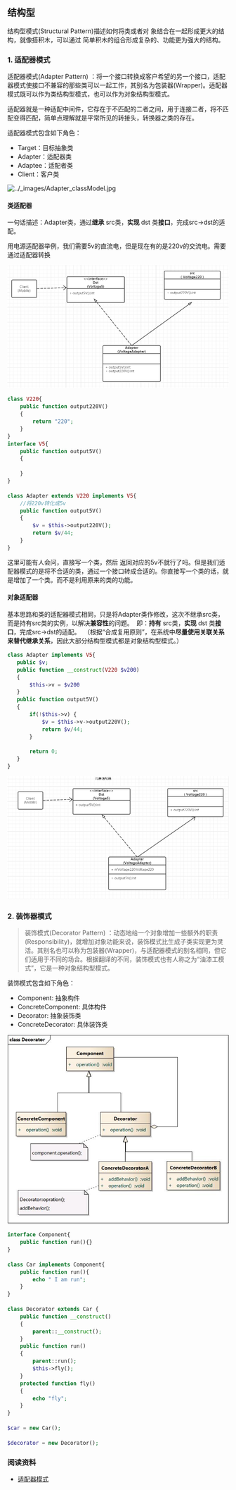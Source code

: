 ## 结构型

结构型模式(Structural Pattern)描述如何将类或者对 象结合在一起形成更大的结构，就像搭积木，可以通过 简单积木的组合形成复杂的、功能更为强大的结构。 

### 1. 适配器模式

适配器模式(Adapter Pattern) ：将一个接口转换成客户希望的另一个接口，适配器模式使接口不兼容的那些类可以一起工作，其别名为包装器(Wrapper)。适配器模式既可以作为类结构型模式，也可以作为对象结构型模式。 

适配器就是一种适配中间件，它存在于不匹配的二者之间，用于连接二者，将不匹配变得匹配，简单点理解就是平常所见的转接头，转换器之类的存在。

适配器模式包含如下角色：

- Target：目标抽象类
- Adapter：适配器类
- Adaptee：适配者类
- Client：客户类

![../_images/Adapter_classModel.jpg](http://design-patterns.readthedocs.io/zh_CN/latest/_images/Adapter_classModel.jpg) 

#### 类适配器

一句话描述：Adapter类，通过**继承** src类，**实现** dst 类**接口**，完成src->dst的适配。

用电源适配器举例，我们需要5v的直流电，但是现在有的是220v的交流电。需要通过适配器转换

![è¿éåå¾çæè¿°](../MQ/images/20161018130024488) 

```php
class V220{
    public function output220V()
    {
        return "220";
    }
}
interface V5{
    public function output5V()
    {
        
    }
}

class Adapter extends V220 implements V5{
    //将220v转化成5v
    public function output5V()
    {
        $v = $this->output220V();
        return $v/44;
    }
}

```

这里可能有人会问，直接写一个类，然后 返回对应的5v不就行了吗。但是我们适配器模式的是将不合适的类，通过一个接口转成合适的。你直接写一个类的话，就是增加了一个类。而不是利用原来的类的功能。

#### 对象适配器

基本思路和类的适配器模式相同，只是将Adapter类作修改，这次不继承src类，而是持有src类的实例，以解决**兼容性**的问题。  即：**持有** src类，**实现** dst 类**接口**，完成src->dst的适配。  （根据“合成复用原则”，在系统中**尽量使用关联关系来替代继承关系**，因此大部分结构型模式都是对象结构型模式。） 

 ```php
class Adapter implements V5{
    public $v;
    public function __construct(V220 $v200)
    {
        $this->v = $v200
    }
    public function output5V()
    {
        if(!$this->v) {
            $v = $this->v->output220V();
            return $v/44;
        }
       
        return 0;
    }
}
 ```

![è¿éåå¾çæè¿°](../MQ/images/20161018144117548) 

### 2. 装饰器模式

> 装饰模式(Decorator Pattern) ：动态地给一个对象增加一些额外的职责(Responsibility)，就增加对象功能来说，装饰模式比生成子类实现更为灵活。其别名也可以称为包装器(Wrapper)，与适配器模式的别名相同，但它们适用于不同的场合。根据翻译的不同，装饰模式也有人称之为“油漆工模式”，它是一种对象结构型模式。 

装饰模式包含如下角色：

- Component: 抽象构件
- ConcreteComponent: 具体构件
- Decorator: 抽象装饰类
- ConcreteDecorator: 具体装饰类

![../_images/Decorator.jpg](../MQ/images/Decorator.jpg) 



```php
interface Component{
    public function run(){}
}

class Car implements Component{
    public function run(){
        echo " I am run";
    }
}

class Decorator extends Car {
    public function __construct()
    {
        parent::__construct();
    }
    public function run()
    {
        parent::run();
        $this->fly();
    }
    protected function fly()
    {
        echo "fly";
    }
}

$car = new Car();

$decorator = new Decorator();

```



### 阅读资料

- [适配器模式](https://blog.csdn.net/zxt0601/article/details/52848004)